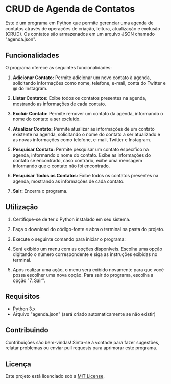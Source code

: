 # CRUD de Agenda de Contatos

Este é um programa em Python que permite gerenciar uma agenda de contatos através de operações de criação, leitura, atualização e exclusão (CRUD). Os contatos são armazenados em um arquivo JSON chamado "agenda.json".

## Funcionalidades

O programa oferece as seguintes funcionalidades:

1. **Adicionar Contato:** Permite adicionar um novo contato à agenda, solicitando informações como nome, telefone, e-mail, conta do Twitter e @ do Instagram.

2. **Listar Contatos:** Exibe todos os contatos presentes na agenda, mostrando as informações de cada contato.

3. **Excluir Contato:** Permite remover um contato da agenda, informando o nome do contato a ser excluído.

4. **Atualizar Contato:** Permite atualizar as informações de um contato existente na agenda, solicitando o nome do contato a ser atualizado e as novas informações como telefone, e-mail, Twitter e Instagram.

5. **Pesquisar Contato:** Permite pesquisar um contato específico na agenda, informando o nome do contato. Exibe as informações do contato se encontrado, caso contrário, exibe uma mensagem informando que o contato não foi encontrado.

6. **Pesquisar Todos os Contatos:** Exibe todos os contatos presentes na agenda, mostrando as informações de cada contato.

7. **Sair:** Encerra o programa.

## Utilização

1. Certifique-se de ter o Python instalado em seu sistema.

2. Faça o download do código-fonte e abra o terminal na pasta do projeto.

3. Execute o seguinte comando para iniciar o programa:

4. Será exibido um menu com as opções disponíveis. Escolha uma opção digitando o número correspondente e siga as instruções exibidas no terminal.

5. Após realizar uma ação, o menu será exibido novamente para que você possa escolher uma nova opção. Para sair do programa, escolha a opção "7. Sair".

## Requisitos

- Python 3.x
- Arquivo "agenda.json" (será criado automaticamente se não existir)

## Contribuindo

Contribuições são bem-vindas! Sinta-se à vontade para fazer sugestões, relatar problemas ou enviar pull requests para aprimorar este programa.

## Licença

Este projeto está licenciado sob a [MIT License](LICENSE).
